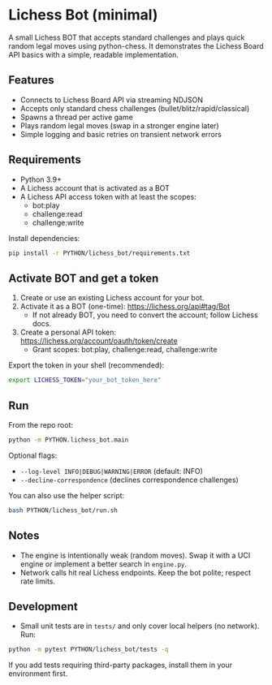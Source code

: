 # Lichess Bot (minimal)

A small Lichess BOT that accepts standard challenges and plays quick random legal moves using python-chess. It demonstrates the Lichess Board API basics with a simple, readable implementation.

## Features

- Connects to Lichess Board API via streaming NDJSON
- Accepts only standard chess challenges (bullet/blitz/rapid/classical)
- Spawns a thread per active game
- Plays random legal moves (swap in a stronger engine later)
- Simple logging and basic retries on transient network errors

## Requirements

- Python 3.9+
- A Lichess account that is activated as a BOT
- A Lichess API access token with at least the scopes:
  - bot:play
  - challenge:read
  - challenge:write

Install dependencies:

```bash
pip install -r PYTHON/lichess_bot/requirements.txt
```

## Activate BOT and get a token

1) Create or use an existing Lichess account for your bot.
2) Activate it as a BOT (one-time): https://lichess.org/api#tag/Bot
   - If not already BOT, you need to convert the account; follow Lichess docs.
3) Create a personal API token: https://lichess.org/account/oauth/token/create
   - Grant scopes: bot:play, challenge:read, challenge:write

Export the token in your shell (recommended):

```bash
export LICHESS_TOKEN="your_bot_token_here"
```

## Run

From the repo root:

```bash
python -m PYTHON.lichess_bot.main
```

Optional flags:

- `--log-level INFO|DEBUG|WARNING|ERROR` (default: INFO)
- `--decline-correspondence` (declines correspondence challenges)

You can also use the helper script:

```bash
bash PYTHON/lichess_bot/run.sh
```

## Notes

- The engine is intentionally weak (random moves). Swap it with a UCI engine or implement a better search in `engine.py`.
- Network calls hit real Lichess endpoints. Keep the bot polite; respect rate limits.

## Development

- Small unit tests are in `tests/` and only cover local helpers (no network). Run:

```bash
python -m pytest PYTHON/lichess_bot/tests -q
```

If you add tests requiring third-party packages, install them in your environment first.